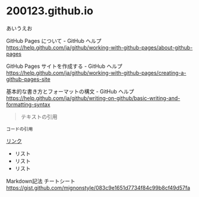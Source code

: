 # 200123.github.io

あいうえお

GitHub Pages について - GitHub ヘルプ<br />
https://help.github.com/ja/github/working-with-github-pages/about-github-pages

GitHub Pages サイトを作成する - GitHub ヘルプ<br />
https://help.github.com/ja/github/working-with-github-pages/creating-a-github-pages-site

基本的な書き方とフォーマットの構文 - GitHub ヘルプ<br />
https://help.github.com/ja/github/writing-on-github/basic-writing-and-formatting-syntax

>テキストの引用

```
コードの引用
```

[リンク](https://pages.github.com/)

- リスト
- リスト
- リスト

Markdown記法 チートシート
https://gist.github.com/mignonstyle/083c9e1651d7734f84c99b8cf49d57fa
